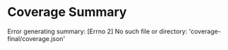 # Coverage Summary

Error generating summary: [Errno 2] No such file or directory: 'coverage-final/coverage.json'
